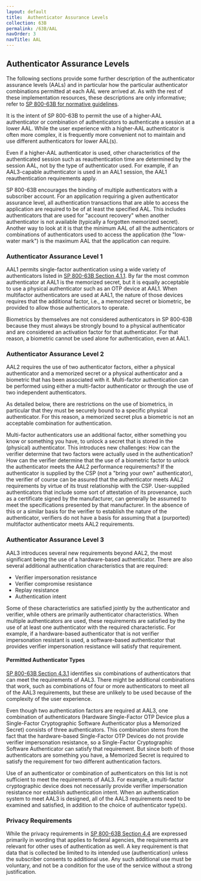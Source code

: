 ```yaml
---
layout: default
title:  Authenticator Assurance Levels
collection: 63B
permalink: /63B/AAL
navOrder: 3  
navTitle: AAL  
---
```


## Authenticator Assurance Levels

The following sections provide some further description of the authenticator assurance levels (AALs) and in particular how the particular authenticator combinations permitted at each AAL were arrived at. As with the rest of these implementation resources, these descriptions are only informative; refer to [SP 800-63B for normative guidelines](https://pages.nist.gov/800-63-3/sp800-63b.html#sec4).

It is the intent of SP 800-63B to permit the use of a higher-AAL authenticator or combination of authenticators to authenticate a session at a lower AAL. While the user experience with a higher-AAL authenticator is often more complex, it is frequently more convenient not to maintain and use different authenticators for lower AAL(s).

Even if a higher-AAL authenticator is used, other characteristics of the authenticated session such as reauthentication time are determined by the session AAL, not by the type of authenticator used. For example, if an AAL3-capable authenticator is used in an AAL1 session, the AAL1 reauthentication requirements apply.

SP 800-63B encourages the binding of multiple authenticators with a subscriber account. For an application requiring a given authenticator assurance level, all authentication transactions that are able to access the application are required to be of at least the specified AAL. This includes authenticators that are used for "account recovery" when another authenticator is not available (typically a forgotten memorized secret). Another way to look at it is that the minimum AAL of all the authenticators or combinations of authenticators used to access the application (the "low-water mark") is the maximum AAL that the application can require.

### Authenticator Assurance Level 1

AAL1 permits single-factor authentication using a wide variety of authenticators listed in [SP 800-63B Section 4.1.1](https://pages.nist.gov/800-63-3/sp800-63b.html#411-permitted-authenticator-types). By far the most common authenticator at AAL1 is the memorized secret, but it is equally acceptable to use a physical authenticator such as an OTP device at AAL1. When multifactor authenticators are used at AAL1, the nature of those devices requires that the additional factor, i.e., a memorized secret or biometric, be provided to allow those authenticators to operate.

Biometrics by themselves are not considered authenticators in SP 800-63B because they must always be strongly bound to a physical authenticator and are considered an activation factor for that authenticator. For that reason, a biometric cannot be used alone for authentication, even at AAL1.

### Authenticator Assurance Level 2

AAL2 requires the use of two authenticator factors, either a physical authenticator and a memorized secret or a physical authenticator and a biometric that has been associated with it. Multi-factor authentication can be performed using either a multi-factor authenticator or through the use of two independent authenticators.

As detailed below, there are restrictions on the use of biometrics, in particular that they must be securely bound to a specific physical authenticator. For this reason, a memorized secret plus a biometric is not an acceptable combination for authentication.

Multi-factor authenticators use an additional factor, either something you know or something you have, to unlock a secret that is stored in the (physical) authenticator. This introduces new challenges: How can the verifier determine that two factors were actually used in the authentication? How can the verifier determine that the use of a biometric factor to unlock the authenticator meets the AAL2 performance requirements? If the authenticator is supplied by the CSP (not a "bring your own" authenticator), the verifier of course can be assured that the authenticator meets AAL2 requirements by virtue of its trust relationship with the CSP. User-supplied authenticators that include some sort of attestation of its provenance, such as a certificate signed by the manufacturer, can generally be assumed to meet the specifications presented by that manufacturer. In the absence of this or a similar basis for the verifier to establish the nature of the authenticator, verifiers do not have a basis for assuming that a (purported) multifactor authenticator meets AAL2 requirements.

### Authenticator Assurance Level 3

AAL3 introduces several new requirements beyond AAL2, the most significant being the use of a hardware-based authenticator. There are also several additional authentication characteristics that are required:

* Verifier impersonation resistance
* Verifier compromise resistance
* Replay resistance
* Authentication intent

Some of these characteristics are satisfied jointly by the authenticator and verifier, while others are primarily authenticator characteristics. When multiple authenticators are used, these requirements are satisfied by the use of at least one authenticator with the required characteristic. For example, if a hardware-based authenticator that is not verifier impersonation resistant is used, a software-based authenticator that provides verifier impersonation resistance will satisfy that requirement.

#### Permitted Authenticator Types

[SP 800-63B Section 4.3.1](https://pages.nist.gov/800-63-3/sp800-63b.html#aal3types) identifies six combinations of authenticators that can meet the requirements of AAL3. There might be additional combinations that work, such as combinations of four or more authenticators to meet all of the AAL3 requirements, but these are unlikely to be used because of the complexity of the user experience.

Even though two authentication factors are required at AAL3, one combination of authenticators (Hardware Single-Factor OTP Device plus a Single-Factor Cryptographic Software Authenticator plus a Memorized Secret) consists of three authenticators. This combination stems from the fact that the hardware-based Single-Factor OTP Devices do not provide verifier impersonation resistance, so a Single-Factor Cryptographic Software Authenticator can satisfy that requirement. But since both of those authenticators are something you have, a Memorized Secret is required to satisfy the requirement for two different authentication factors.

Use of an authenticator or combination of authenticators on this list is not sufficient to meet the requirements of AAL3. For example, a multi-factor cryptographic device does not necessarily provide verifier impersonation resistance nor establish authentication intent. When an authentication system to meet AAL3 is designed, all of the AAL3 requirements need to be examined and satisfied, in addition to the choice of authenticator type(s).

### Privacy Requirements

While the privacy requirements in [SP 800-63B Section 4.4](https://pages.nist.gov/800-63-3/sp800-63b.html#aal_privacy) are expressed primarily in wording that applies to federal agencies, the requirements are relevant for other uses of authentication as well. A key requirement is that data that is collected be limited to its intended use (authentication) unless the subscriber consents to additional use. Any such additional use must be voluntary, and not be a condition for the use of the service without a strong justification.
